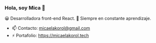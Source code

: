 ### Hola, soy Mica  👋

😀 Desarrolladora front-end React. 
💛 Siempre en constante aprendizaje.

- 📫 Contacto: micaelakorol@gmail.com
- ⚡ Portafolio: https://micaelakorol.tech

